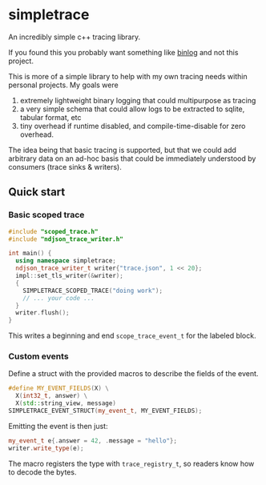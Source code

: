 # simpletrace
An incredibly simple c++ tracing library. 

If you found this you probably want something like [binlog](https://github.com/erenon/binlog) and not
this project.

This is more of a simple library to help with my own tracing needs within personal projects. My goals were

1. extremely lightweight binary logging that could multipurpose as tracing 
2. a very simple schema that could allow logs to be extracted to sqlite, tabular format, etc
3. tiny overhead if runtime disabled, and compile-time-disable for zero overhead.

The idea being that basic tracing is supported, but that we could add arbitrary data on an ad-hoc
basis that could be immediately understood by consumers (trace sinks & writers).

## Quick start

### Basic scoped trace
```c++
#include "scoped_trace.h"
#include "ndjson_trace_writer.h"

int main() {
  using namespace simpletrace;
  ndjson_trace_writer_t writer{"trace.json", 1 << 20};
  impl::set_tls_writer(&writer);
  {
    SIMPLETRACE_SCOPED_TRACE("doing work");
    // ... your code ...
  }
  writer.flush();
}
```
This writes a beginning and end `scope_trace_event_t` for the labeled block.

### Custom events
Define a struct with the provided macros to describe the fields of the event.
```c++
#define MY_EVENT_FIELDS(X) \
  X(int32_t, answer) \
  X(std::string_view, message)
SIMPLETRACE_EVENT_STRUCT(my_event_t, MY_EVENT_FIELDS);
```
Emitting the event is then just:
```c++
my_event_t e{.answer = 42, .message = "hello"};
writer.write_type(e);
```
The macro registers the type with `trace_registry_t`, so readers know how to decode the bytes.
